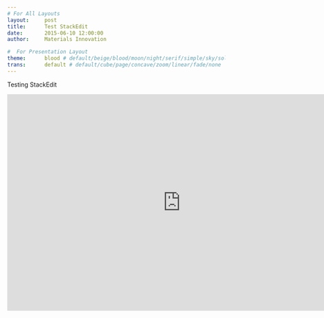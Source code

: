 ```yaml
---
# For All Layouts
layout:     post
title:      Test StackEdit
date:       2015-06-10 12:00:00
author:     Materials Innovation

#  For Presentation Layout
theme:		blood # default/beige/blood/moon/night/serif/simple/sky/solarized
trans:		default # default/cube/page/concave/zoom/linear/fade/none
---
```


Testing StackEdit

<embed src="http://ahmetcecen.github.io/project-pages/2015/04/29/Try-Projector/" height="500px" width="800px">
